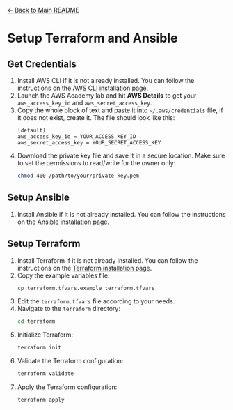 [← Back to Main README](../README.md)

# Setup Terraform and Ansible

## Get Credentials

1. Install AWS CLI if it is not already installed. You can follow the
   instructions on the [AWS CLI installation
   page](https://docs.aws.amazon.com/cli/latest/userguide/install-cliv2.html).
2. Launch the AWS Academy lab and hit **AWS Details** to get your
   `aws_access_key_id` and `aws_secret_access_key`.
3. Copy the whole block of text and paste it into `~/.aws/credentials` file, if
   it does not exist, create it.
   The file should look like this:
   ```
   [default]
   aws_access_key_id = YOUR_ACCESS_KEY_ID
   aws_secret_access_key = YOUR_SECRET_ACCESS_KEY
   ```
4. Download the private key file and save it in a secure location. Make sure to
   set the permissions to read/write for the owner only:
   ```bash
   chmod 400 /path/to/your/private-key.pem
   ```

## Setup Ansible

1. Install Ansible if it is not already installed. You can follow the
   instructions on the [Ansible installation
   page](https://docs.ansible.com/ansible/latest/installation_guide/intro_installation.html).

## Setup Terraform

1. Install Terraform if it is not already installed. You can follow the
   instructions on the [Terraform installation
   page](https://learn.hashicorp.com/tutorials/terraform/install-cli).
2. Copy the example variables file:
   ```bash
   cp terraform.tfvars.example terraform.tfvars
   ```
3. Edit the `terraform.tfvars` file according to your needs.
4. Navigate to the `terraform` directory:
   ```bash
   cd terraform
   ```
5. Initialize Terraform:
   ```bash
   terraform init
   ```
6. Validate the Terraform configuration:
   ```bash
   terraform validate
   ```
7. Apply the Terraform configuration:
   ```bash
   terraform apply
   ```
